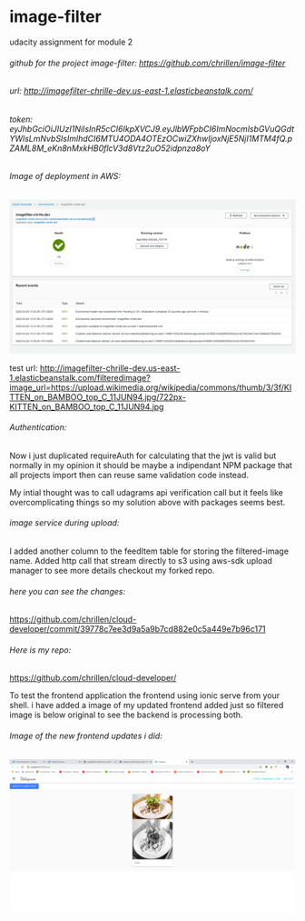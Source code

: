 # image-filter
udacity assignment for module 2

###### github for the project image-filter: https://github.com/chrillen/image-filter

###### url: http://imagefilter-chrille-dev.us-east-1.elasticbeanstalk.com/

###### token: eyJhbGciOiJIUzI1NiIsInR5cCI6IkpXVCJ9.eyJlbWFpbCI6ImNocmlsbGVuQGdtYWlsLmNvbSIsImlhdCI6MTU4ODA4OTEzOCwiZXhwIjoxNjE5NjI1MTM4fQ.pZAML8M_eKn8nMxkHB0flcV3d8Vtz2uO52idpnza8oY

###### Image of deployment in AWS:
![image of deployment](https://github.com/chrillen/image-filter/blob/master/deployment_screenshots/imagefilter-deployed-elastic-beanstalk.png)

test url: http://imagefilter-chrille-dev.us-east-1.elasticbeanstalk.com/filteredimage?image_url=https://upload.wikimedia.org/wikipedia/commons/thumb/3/3f/KITTEN_on_BAMBOO_top_C_11JUN94.jpg/722px-KITTEN_on_BAMBOO_top_C_11JUN94.jpg

###### Authentication:
Now i just duplicated requireAuth for calculating that the jwt is valid but normally in my opinion it should be maybe a indipendant NPM package that all projects import then can reuse same validation code instead.

My intial thought was to call udagrams api verification call but it feels like overcomplicating things so my solution above with packages seems best.

###### image service during upload:
I added another column to the feedItem table for storing the filtered-image name.
Added http call that stream directly to s3 using aws-sdk upload manager to see more details checkout my forked repo.

###### here you can see the changes:
https://github.com/chrillen/cloud-developer/commit/39778c7ee3d9a5a9b7cd882e0c5a449e7b96c171

###### Here is my repo:
https://github.com/chrillen/cloud-developer/


To test the frontend application the frontend using ionic serve from your shell.
i have added a image of my updated frontend added just so filtered image is below original to see the backend is processing both.

###### Image of the new frontend updates i did:
![image of new frontend](https://github.com/chrillen/image-filter/blob/master/deployment_screenshots/image-of-updated-frontend.PNG)

